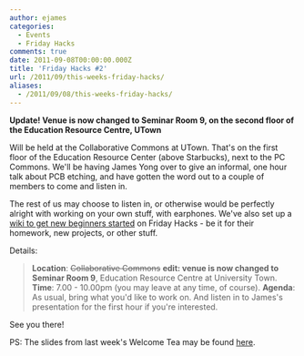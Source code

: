 ```yaml
---
author: ejames
categories:
  - Events
  - Friday Hacks
comments: true
date: 2011-09-08T00:00:00.000Z
title: 'Friday Hacks #2'
url: /2011/09/this-weeks-friday-hacks/
aliases:
  - /2011/09/08/this-weeks-friday-hacks/
---
```


<strong>Update! Venue is now changed to Seminar Room 9, on the second floor of the Education Resource Centre, UTown
</strong>

Will be held at the Collaborative Commons at UTown. That's on the first floor of the Education Resource Center (above Starbucks), next to the PC Commons. We'll be having James Yong over to give an informal, one hour talk about PCB etching, and have gotten the word out to a  couple of members to come and listen in.

The rest of us may choose to listen in, or otherwise would be perfectly alright with working on your own stuff, with earphones. We've also set up a <a href="http://nushackers.pbworks.com/w/page/45116359/Friday%20Hacks%20Ideas%20and%20Instructions">wiki to get new beginners started</a> on Friday Hacks - be it for their homework, new projects, or other stuff.

Details:

<blockquote><strong>Location</strong>: <del datetime="2011-09-09T07:43:13+00:00">Collaborative Commons</del> <strong>edit: venue is now changed to Seminar Room 9</strong>, Education Resource Centre at University Town.
<strong>Time</strong>: 7.00 - 10.00pm (you may leave at any time, of course).
<strong>Agenda</strong>: As usual, bring what you'd like to work on. And listen in to James's presentation for the first hour if you're interested.</blockquote>

See you there!

PS: The slides from last week's Welcome Tea may be found <a href="http://shadowsun7.github.com/nushackers-welcome-tea/">here</a>.
